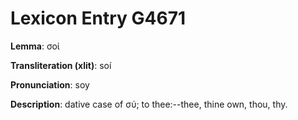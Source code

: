 # Lexicon Entry G4671

**Lemma**: σοί

**Transliteration (xlit)**: soí

**Pronunciation**: soy

**Description**:
dative case of σύ; to thee:--thee, thine own, thou, thy.
